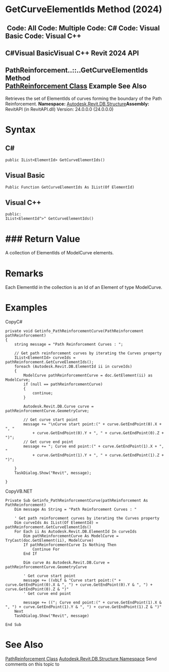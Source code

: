 # GetCurveElementIds Method (2024)

﻿
 Code: All Code: Multiple Code: C# Code: Visual Basic Code: Visual C++   
---  
C#Visual BasicVisual C++
Revit 2024 API  
---  
PathReinforcement..::..GetCurveElementIds Method   
[PathReinforcement Class](1593a849-b883-73d4-7c02-a2522877d71d.md "PathReinforcement Class") Example See Also  
---  
Retrieves the set of ElementIds of curves forming the boundary of the Path Reinforcement. 
**Namespace:** [Autodesk.Revit.DB.Structure](d586b341-f687-9d90-e96d-255806b7d4fc.md "Autodesk.Revit.DB.Structure Namespace")**Assembly:** RevitAPI (in RevitAPI.dll) Version: 24.0.0.0 (24.0.0.0)
# Syntax
C#  
---  
```text
public IList<ElementId> GetCurveElementIds()
```
  
Visual Basic  
---  
```text
Public Function GetCurveElementIds As IList(Of ElementId)
```
  
Visual C++  
---  
```text
public:
IList<ElementId^>^ GetCurveElementIds()
```
  
# ### Return Value
A collection of ElementIds of ModelCurve elements. 
# Remarks
Each ElementId in the collection is an Id of an Element of type ModelCurve. 
# Examples
CopyC#
```text
private void Getinfo_PathReinforcementCurve(PathReinforcement pathReinforcement)
{
    string message = "Path Reinforcement Curves : ";

    // Get path reinforcement curves by iterating the Curves property
    IList<ElementId> curveIds = pathReinforcement.GetCurveElementIds();
    foreach (Autodesk.Revit.DB.ElementId ii in curveIds)
    {
        ModelCurve pathReinforcementCurve = doc.GetElement(ii) as ModelCurve;
        if (null == pathReinforcementCurve)
        {
            continue;
        }

        Autodesk.Revit.DB.Curve curve = pathReinforcementCurve.GeometryCurve;

        // Get curve start point
        message += "\nCurve start point:(" + curve.GetEndPoint(0).X + ", "
            + curve.GetEndPoint(0).Y + ", " + curve.GetEndPoint(0).Z + ")";
        // Get curve end point
        message += "; Curve end point:(" + curve.GetEndPoint(1).X + ", "
            + curve.GetEndPoint(1).Y + ", " + curve.GetEndPoint(1).Z + ")";

    }
    TaskDialog.Show("Revit", message);

}
```

CopyVB.NET
```text
Private Sub Getinfo_PathReinforcementCurve(pathReinforcement As PathReinforcement)
    Dim message As String = "Path Reinforcement Curves : "

    ' Get path reinforcement curves by iterating the Curves property
    Dim curveIds As IList(Of ElementId) = pathReinforcement.GetCurveElementIds()
    For Each ii As Autodesk.Revit.DB.ElementId In curveIds
        Dim pathReinforcementCurve As ModelCurve = TryCast(doc.GetElement(ii), ModelCurve)
        If pathReinforcementCurve Is Nothing Then
            Continue For
        End If

        Dim curve As Autodesk.Revit.DB.Curve = pathReinforcementCurve.GeometryCurve

        ' Get curve start point
        message += ((vbLf & "Curve start point:(" + curve.GetEndPoint(0).X & ", ") + curve.GetEndPoint(0).Y & ", ") + curve.GetEndPoint(0).Z & ")"
        ' Get curve end point

        message += (("; Curve end point:(" + curve.GetEndPoint(1).X & ", ") + curve.GetEndPoint(1).Y & ", ") + curve.GetEndPoint(1).Z & ")"
    Next
    TaskDialog.Show("Revit", message)

End Sub
```

# See Also
[PathReinforcement Class](1593a849-b883-73d4-7c02-a2522877d71d.md "PathReinforcement Class")
[Autodesk.Revit.DB.Structure Namespace](d586b341-f687-9d90-e96d-255806b7d4fc.md "Autodesk.Revit.DB.Structure Namespace")
Send comments on this topic to 